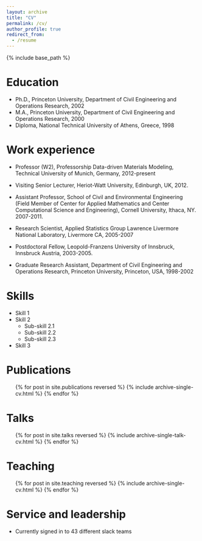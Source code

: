 ```yaml
---
layout: archive
title: "CV"
permalink: /cv/
author_profile: true
redirect_from:
  - /resume
---
```


{% include base_path %}

Education
======
* Ph.D., Princeton University, Department of Civil Engineering and Operations Research, 2002
* M.A., Princeton University, Department of Civil Engineering and Operations Research, 2000
* Diploma, National Technical University of Athens, Greece, 1998

Work experience
======
* Professor (W2), Professorship Data-driven Materials Modeling, Technical University of Munich, Germany, 2012-present

* Visiting Senior Lecturer, Heriot-Watt University, Edinburgh, UK, 2012.
* Assistant Professor, School of Civil and Environmental Engineering (Field Member
of Center for Applied Mathematics and Center Computational Science and Engineering),
Cornell University, Ithaca, NY. 2007-2011.
* Research Scientist, Applied Statistics Group Lawrence Livermore National Laboratory, Livermore CA, 2005-2007
* Postdoctoral Fellow, Leopold-Franzens University of Innsbruck, Innsbruck Austria, 2003-2005.
* Graduate Research Assistant, Department of Civil Engineering and Operations Research, Princeton University, Princeton,  USA, 1998-2002
  
Skills
======
* Skill 1
* Skill 2
  * Sub-skill 2.1
  * Sub-skill 2.2
  * Sub-skill 2.3
* Skill 3

Publications
======
  <ul>{% for post in site.publications reversed %}
    {% include archive-single-cv.html %}
  {% endfor %}</ul>
  
Talks
======
  <ul>{% for post in site.talks reversed %}
    {% include archive-single-talk-cv.html  %}
  {% endfor %}</ul>
  
Teaching
======
  <ul>{% for post in site.teaching reversed %}
    {% include archive-single-cv.html %}
  {% endfor %}</ul>
  
Service and leadership
======
* Currently signed in to 43 different slack teams
